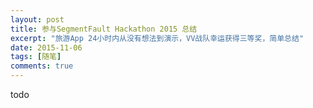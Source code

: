 ```yaml
---
layout: post
title: 参与SegmentFault Hackathon 2015 总结
excerpt: "旅游App 24小时内从没有想法到演示，VV战队幸运获得三等奖，简单总结"
date: 2015-11-06
tags: [随笔]
comments: true
---
```


todo